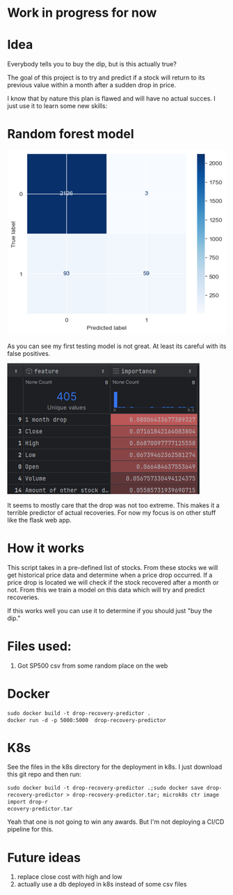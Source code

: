 # Work in progress for now

# Idea
Everybody tells you to buy the dip, but is this actually true?

The goal of this project is to try and predict if a stock will return to its previous value within a month after a sudden drop in price. 

I know that by nature this plan is flawed and will have no actual succes. I just use it to learn some new skills:

# Random forest model
![First_model](./readme/first-model.png "First model")

As you can see my first testing model is not great. At least its careful with its false positives.

![feature-importance](./readme/feature-importances.png "Feature importance")

It seems to mostly care that the drop was not too extreme. This makes it a terrible predictor of actual recoveries. For now my focus is on other stuff like the flask web app.

# How it works 
This script takes in a pre-defined list of stocks. From these stocks we will get historical price data and determine when a price drop occurred. 
If a price drop is located we will check if the stock recovered after a month or not. 
From this we train a model on this data which will try and predict recoveries. 

If this works well you can use it to determine if you should just "buy the dip."

# Files used:
1. Got SP500 csv from some random place on the web

# Docker
```
sudo docker build -t drop-recovery-predictor . 
docker run -d -p 5000:5000  drop-recovery-predictor
```
# K8s
See the files in the k8s directory for the deployment in k8s.
I just download this git repo and then run:
``` 
sudo docker build -t drop-recovery-predictor .;sudo docker save drop-recovery-predictor > drop-recovery-predictor.tar; microk8s ctr image import drop-r
ecovery-predictor.tar
```
Yeah that one is not going to win any awards. But I'm not deploying a CI/CD pipeline for this. 

# Future ideas
1. replace close cost with high and low
2. actually use a db deployed in k8s instead of some csv files